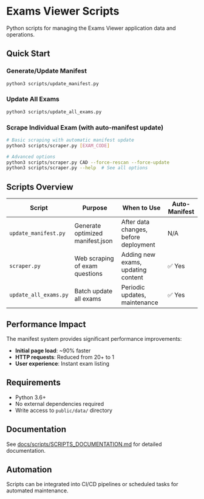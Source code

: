 # Exams Viewer Scripts

Python scripts for managing the Exams Viewer application data and operations.

## Quick Start

### Generate/Update Manifest
```bash
python3 scripts/update_manifest.py
```

### Update All Exams
```bash
python3 scripts/update_all_exams.py
```

### Scrape Individual Exam (with auto-manifest update)
```bash
# Basic scraping with automatic manifest update
python3 scripts/scraper.py [EXAM_CODE]

# Advanced options
python3 scripts/scraper.py CAD --force-rescan --force-update
python3 scripts/scraper.py --help  # See all options
```

## Scripts Overview

| Script | Purpose | When to Use | Auto-Manifest |
|--------|---------|-------------|---------------|
| `update_manifest.py` | Generate optimized manifest.json | After data changes, before deployment | N/A |
| `scraper.py` | Web scraping of exam questions | Adding new exams, updating content | ✅ Yes |
| `update_all_exams.py` | Batch update all exams | Periodic updates, maintenance | ✅ Yes |

## Performance Impact

The manifest system provides significant performance improvements:
- **Initial page load**: ~90% faster
- **HTTP requests**: Reduced from 20+ to 1
- **User experience**: Instant exam listing

## Requirements
- Python 3.6+
- No external dependencies required
- Write access to `public/data/` directory

## Documentation
See [docs/scripts/SCRIPTS_DOCUMENTATION.md](../docs/scripts/SCRIPTS_DOCUMENTATION.md) for detailed documentation.

## Automation
Scripts can be integrated into CI/CD pipelines or scheduled tasks for automated maintenance.